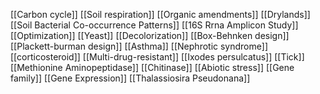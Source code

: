 [[Carbon cycle]]
[[Soil respiration]]
[[Organic amendments]]
[[Drylands]]
[[Soil Bacterial Co-occurrence Patterns]]
[[16S Rrna Amplicon Study]]
[[Optimization]]
[[Yeast]]
[[Decolorization]]
[[Box-Behnken design]]
[[Plackett-burman design]]
[[Asthma]]
[[Nephrotic syndrome]]
[[corticosteroid]]
[[Multi-drug-resistant]]
[[Ixodes persulcatus]]
[[Tick]]
[[Methionine Aminopeptidase]]
[[Chitinase]]
[[Abiotic stress]]
[[Gene family]]
[[Gene Expression]]
[[Thalassiosira Pseudonana]]
